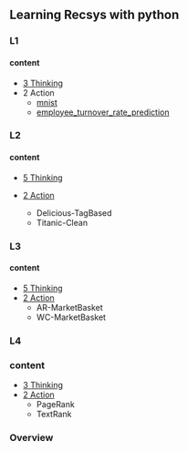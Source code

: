 ## Learning Recsys with python

### L1

#### content

- [3 Thinking](./L1/thinking.md)
- 2 Action
    - [mnist](./L1/mnist/cart.ipynb)
    - [employee_turnover_rate_prediction](https://www.kaggle.com/whs2018/stacking)

### L2

#### content

- [5 Thinking](./L2/thinking.md)

- [2 Action](.\L2\action.ipynb)
  - Delicious-TagBased
  - Titanic-Clean

### L3

#### content

- [5 Thinking](./L3/thinking.md)
- [2 Action](https://www.kaggle.com/whs2018/marker-analysis)
  - AR-MarketBasket
  - WC-MarketBasket

### L4

### content

- [3 Thinking](./L4/thinking.md)
- [2 Action](./L4/action.ipynb)
  - PageRank
  - TextRank

### Overview